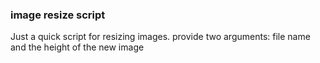 ### image resize script

Just a quick script for resizing images.
provide two arguments: file name and the height of the new image
